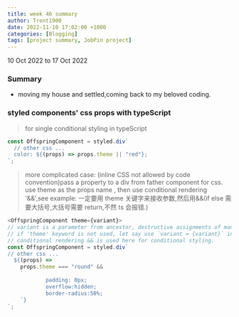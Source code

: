 ```yaml
---
title: week 46 summary
author: Trent1900
date: 2022-11-10 17:02:00 +1000
categories: [Blogging]
tags: [project summary, JobPin project]
---
```


10 Oct 2022 to 17 Oct 2022

### Summary

- moving my house and settled,coming back to my beloved coding.

### styled components' css props with typeScript

> for single conditional styling in typeScript

```ts
const OffspringComponent = styled.div`
  // other css ...
  color: ${(props) => props.theme || "red"};
`;
```

> more complicated case: (inline CSS not allowed by code convention)pass a property to a div from father component for css. use theme as the props name , then use conditional rendering '&&',see example: 一定要用 theme 关键字来接收参数,然后用&&(if else 需要大括号,大括号需要 return,不然 ts 会报错.)

```ts
<OffspringComponent theme={variant}>
// variant is a parameter from ancestor, destructive assignments of many props, so 'variant' cannot be changed to other keyword.
// if 'theme' keyword is not used, let say use `variant = {variant}` instead, TS will be not happy.
// conditional rendering && is used here for conditional styling.
const OffspringComponent = styled.div`
// other css ...
  ${(props) =>
    props.theme === "round" &&
    `
			padding: 0px;
			overflow:hidden;
			border-radius:50%;
	`}
`;

```
